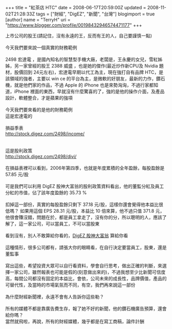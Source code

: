 +++
title = "紅茶店 HTC"
date = 2008-06-17T20:59:00Z
updated = 2008-11-02T21:28:33Z
tags = ["財經", "DigEZ", "新聞", "台灣"]
blogimport = true 
[author]
	name = "TerryH"
	uri = "https://www.blogger.com/profile/00198432946574471177"
+++

上市公司的股王(請記住，沒有永遠的王，反而有王的人，自己要謹慎一點)<br /><br />今天我們要來說一個真實的財務範例<br /><br />2498 宏達電 ，是國內知名的智慧型手機大廠，老闆是，王永慶的女兒，雪紅姊姊，另一家曾經的股王 2388 威盛 ，也是她的傑作(最近炒作新CPU及 Nvidia 題材，股價回到 24元左右)，宏達電早期以代工為主，現在強打自有品牌 HTC，是該領域的強者，主要以 win ce 的平台為主，是微軟的好朋友，最新的力作，鑽石機，就是他們家的作品，不過 Apple 的 iPhone 也是來勢洶洶，不過行家都知道，iPhone 裡面的東西，早就沒有什麼驚喜的了，強的是他的操作介面，及產品設計，軟體整合，才是蘋果的強項<br /><br />今天我們要來看的是他的財務範例<br />這是宏達電的<br /><br />損益季表 <br /><a href="http://stock.digez.com/2498/income/">http://stock.digez.com/2498/income/</a><br /><br /><br />這是股利政策<br /><a href="http://stock.digez.com/2498/divi/">http://stock.digez.com/2498/divi/</a><br /><br />在損益表裡可以看到，2006年第四季，也就是年度累積的全年盈餘，每股盈餘是 57.85 元/股<br /><br />可是我們可以利用 DigEZ 股神大富翁的股利政策資料看出，他的董監分紅及員工分紅的市值，佔了該年度盈餘的 35.73 % <br /><br />扣掉這一部份，真實的每股盈餘只剩下 37.18 元/股，這樣你還會覺得他本益比很低嗎？ 如果用這個 EPS 28.31 元/股，本益比 10 倍來算，他不過只值 371.8 元，他很會賺沒錯，問題在於，都是員工拿走了，沒有你的分，所以聰明的人，應該了解了，這一家公司，可以當員工，不可以當股東<br /> <br />看到沒有，別人不敢算給你看的，<a href="http://stock.digez.com/">DigEZ 股神大富翁</a>  算給你看 <br /><br />這種情形，很多公司都有，請張大你的眼睛看，在自行決定要當員工，股東，還是董監事<br /><br />寫出這些，希望投資大眾可以自行看資料，學會自行思考，做出正確的判斷，來選擇一家公司，雖然報表也可能是假的(刻意做出來的)，不過我想至少比新聞可信度高，每間公司都沒有固定的本益比，會依，公司未來的成長性，品牌價值，產品的可替代性，及當時的市場氣氛而不同，有空，我們再來說這一部份<br /><br />為什麼財經新聞裡，永遠不會有人告訴你這些勒？<br /><br />所有的媒體不都是靠廣告費生存，報了她不好的新聞，他的鑽石機廣告預算，還會給你嗎？<br />當然就飛啦，再說，所有的財經媒體，幾乎都是在寫工商稿，論件計酬
